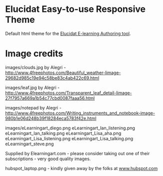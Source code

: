 Elucidat Easy-to-use Responsive Theme
==========================



Default html theme for the [Elucidat E-learning Authoring tool](https://www.elucidat.com).





Image credits
==========================

images/clouds.jpg by Alegri - http://www.4freephotos.com/Beautiful_weather-limage-29682d985c19e94c58be83c4ab422c69.html

images/leaf.jpg by Alegri - http://www.4freephotos.com/Transparent_leaf_detail-limage-27f7957a669a1b54c77cbd0087faaa56.html

images/notepad by Alegri - http://www.4freephotos.com/Writing_instruments_and_notebook-image-980b1e06d248b39f18284eca5783f42e.html

images/eLearningart_diego.png
eLearningart_Ian_listening.png
eLearningart_Ian_talking.png
eLearningart_Lisa_aha.png
eLearningart_Lisa_listening.png
eLearningart_Lisa_talking.png
eLearningart_steve.png

Supplied by Elearningart.com - please consider taking out one of their subscriptions - very good quality images.

hubspot_laptop.png - kindly given away by the folks at www.hubspot.com
